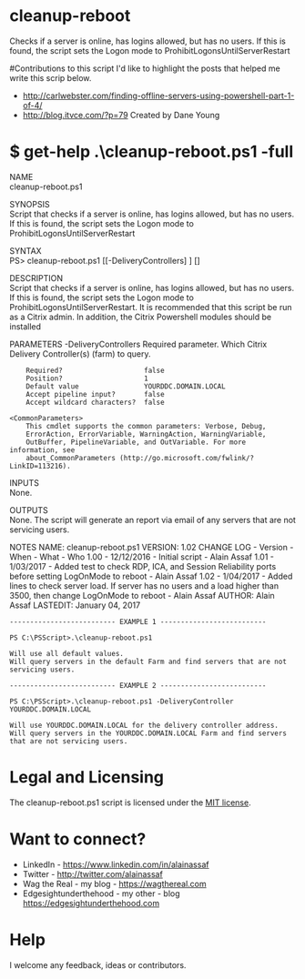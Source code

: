 # cleanup-reboot
Checks if a server is online, has logins allowed, but has no users. If this is found, the script sets the Logon mode to ProhibitLogonsUntilServerRestart

#Contributions to this script
I'd like to highlight the posts that helped me write this scrip below.
* http://carlwebster.com/finding-offline-servers-using-powershell-part-1-of-4/
* http://blog.itvce.com/?p=79 Created by Dane Young

# $ get-help .\cleanup-reboot.ps1 -full

NAME<br>
    cleanup-reboot.ps1
    
SYNOPSIS<br>
    Script that checks if a server is online, has logins allowed, but has no users. If this is found, the script sets the Logon mode to ProhibitLogonsUntilServerRestart
    
SYNTAX<br>
    PS> cleanup-reboot.ps1 [[-DeliveryControllers] <Object>] [<CommonParameters>]
    
DESCRIPTION<br>
    Script that checks if a server is online, has logins allowed, but has no users. If this is found, the script sets the Logon mode to     ProhibitLogonsUntilServerRestart. It is recommended that this script be run as a Citrix admin. In addition, the Citrix Powershell modules should be installed

PARAMETERS
    -DeliveryControllers <Object>
        Required parameter. Which Citrix Delivery Controller(s) (farm) to query.
        
        Required?                    false
        Position?                    1
        Default value                YOURDDC.DOMAIN.LOCAL
        Accept pipeline input?       false
        Accept wildcard characters?  false
        
    <CommonParameters>
        This cmdlet supports the common parameters: Verbose, Debug,
        ErrorAction, ErrorVariable, WarningAction, WarningVariable,
        OutBuffer, PipelineVariable, and OutVariable. For more information, see 
        about_CommonParameters (http://go.microsoft.com/fwlink/?LinkID=113216). 
    
INPUTS<br>
    None.
    
OUTPUTS<br>
    None. The script will generate an report via email of any servers that are not servicing users.
    
NOTES
        NAME: cleanup-reboot.ps1
        VERSION: 1.02
        CHANGE LOG - Version - When - What - Who
        1.00 - 12/12/2016 - Initial script - Alain Assaf
        1.01 - 1/03/2017 - Added test to check RDP, ICA, and Session Reliability ports before setting LogOnMode to reboot - Alain Assaf
        1.02 - 1/04/2017 - Added lines to check server load. If server has no users and a load higher than 3500, then change LogOnMode                              to reboot - Alain Assaf
        AUTHOR: Alain Assaf
        LASTEDIT: January 04, 2017
    
    -------------------------- EXAMPLE 1 --------------------------
    
    PS C:\PSScript>.\cleanup-reboot.ps1
    
    Will use all default values.
    Will query servers in the default Farm and find servers that are not servicing users.
    
    -------------------------- EXAMPLE 2 --------------------------
    
    PS C:\PSScript>.\cleanup-reboot.ps1 -DeliveryController YOURDDC.DOMAIN.LOCAL
    
    Will use YOURDDC.DOMAIN.LOCAL for the delivery controller address.
    Will query servers in the YOURDDC.DOMAIN.LOCAL Farm and find servers that are not servicing users.
    
# Legal and Licensing
The cleanup-reboot.ps1 script is licensed under the [MIT license][].

[MIT license]: LICENSE

# Want to connect?
* LinkedIn - https://www.linkedin.com/in/alainassaf
* Twitter - http://twitter.com/alainassaf
* Wag the Real - my blog - https://wagthereal.com
* Edgesightunderthehood - my other - blog https://edgesightunderthehood.com

# Help
I welcome any feedback, ideas or contributors.
